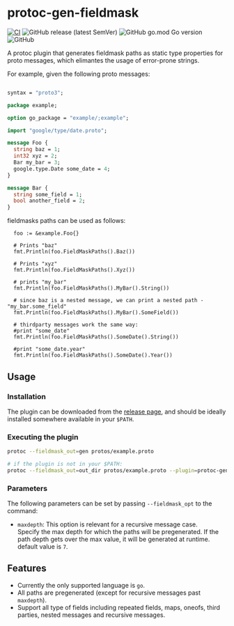 # protoc-gen-fieldmask

[![CI](https://github.com/idodod/protoc-gen-fieldmask/actions/workflows/ci.yml/badge.svg)](https://github.com/idodod/protoc-gen-fieldmask/actions/workflows/ci.yml)
![GitHub release (latest SemVer)](https://img.shields.io/github/v/release/idodod/protoc-gen-fieldmask)
![GitHub go.mod Go version](https://img.shields.io/github/go-mod/go-version/idodod/protoc-gen-fieldmask)
![GitHub](https://img.shields.io/github/license/idodod/protoc-gen-fieldmask)

A protoc plugin that generates fieldmask paths as static type properties for proto messages, which elimantes the usage of error-prone strings.

For example, given the following proto messages:

```proto

syntax = "proto3";

package example;

option go_package = "example/;example";

import "google/type/date.proto";

message Foo {
  string baz = 1;
  int32 xyz = 2;
  Bar my_bar = 3;
  google.type.Date some_date = 4;
}

message Bar {
  string some_field = 1;
  bool another_field = 2;
}
```

fieldmasks paths can be used as follows:

```golang
  foo := &example.Foo{}

  # Prints "baz"
  fmt.Println(foo.FieldMaskPaths().Baz())
  
  # Prints "xyz"
  fmt.Println(foo.FieldMaskPaths().Xyz())

  # prints "my_bar"
  fmt.Println(foo.FieldMaskPaths().MyBar().String())

  # since baz is a nested message, we can print a nested path - "my_bar.some_field"
  fmt.Println(foo.FieldMaskPaths().MyBar().SomeField())

  # thirdparty messages work the same way:
  #print "some_date"
  fmt.Println(foo.FieldMaskPaths().SomeDate().String())

  #print "some_date.year"
  fmt.Println(foo.FieldMaskPaths().SomeDate().Year())
```

## Usage

### Installation

The plugin can be downloaded from the [release page](https://github.com/idodod/protoc-gen-fieldmask/releases/latest), and should be ideally installed somewhere available in your `$PATH`.

### Executing the plugin

```sh
protoc --fieldmask_out=gen protos/example.proto

# if the plugin is not in your $PATH:
protoc --fieldmask_out=out_dir protos/example.proto --plugin=protoc-gen-fieldmask=/path/to/protoc-gen-fieldmask
```

### Parameters

The following parameters can be set by passing `--fieldmask_opt` to the command:

*   `maxdepth`: This option is relevant for a recursive message case.\
    Specify the max depth for which the paths will be pregenerated. If the path depth gets over the max value, it will be generated at runtime.
    default value is `7`.

## Features

*   Currently the only supported language is `go`.
*   All paths are pregenerated (except for recursive messages past `maxdepth`).
*   Support all type of fields including repeated fields, maps, oneofs, third parties, nested messages and recursive messages.
